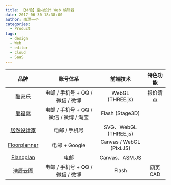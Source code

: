 ```yaml
---
title: 【体验】室内设计 Web 编辑器
date: 2017-06-30 18:38:00
author: 南漂一卒
categories:
  - Product
tags:
  - design
  - Web
  - editor
  - cloud
  - SaaS
---
```


|                     品牌                     |                账号体系                 |         前端技术         | 特色功能 |
| :------------------------------------------: | :-------------------------------------: | :----------------------: | :------: |
|      [酷家乐](https://www.kujiale.com/)      |    电邮 / 手机号 + QQ / 微信 / 微博     |     WebGL (THREE.js)     | 报价清单 |
|        [爱福窝](http://www.fuwo.com/)        | 电邮 / 手机号 + QQ / 微信 / 微博 / 淘宝 |     Flash (Stage3D)      |          |
|    [居然设计家](http://www.shejijia.com/)    |              电邮 / 手机号              |  SVG、WebGL (THREE.js)   |          |
| [Floorplanner](https://zh.floorplanner.com/) |              电邮 + Google              | Canvas / WebGL (Pixi.JS) |          |
|    [Planoplan](https://planoplan.com/cn/)    |                  电邮                   |      Canvas、ASM.JS      |          |
|     [浩辰云图](http://yun.gstarcad.com/)     |    电邮 / 手机号 + QQ / 微信 / 微博     |          Flash           | 网页 CAD |
